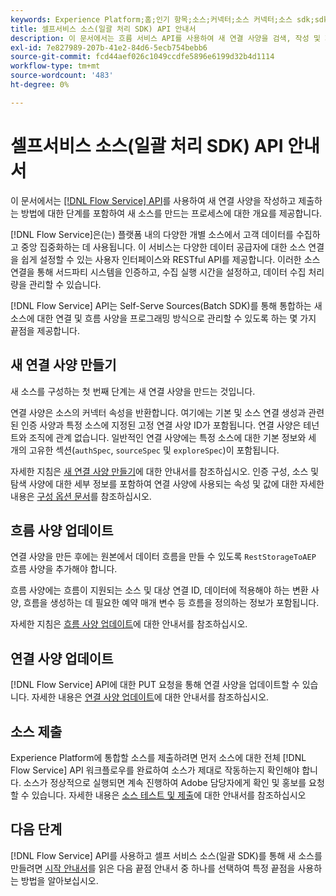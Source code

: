 ```yaml
---
keywords: Experience Platform;홈;인기 항목;소스;커넥터;소스 커넥터;소스 sdk;sdk;SDK
title: 셀프서비스 소스(일괄 처리 SDK) API 안내서
description: 이 문서에서는 흐름 서비스 API를 사용하여 새 연결 사양을 검색, 작성 및 제출하는 방법에 대한 단계를 포함하여 새 소스를 만드는 프로세스에 대한 개요를 제공합니다.
exl-id: 7e827989-207b-41e2-84d6-5ecb754bebb6
source-git-commit: fcd44aef026c1049ccdfe5896e6199d32b4d1114
workflow-type: tm+mt
source-wordcount: '483'
ht-degree: 0%

---
```


# 셀프서비스 소스(일괄 처리 SDK) API 안내서

이 문서에서는 [[!DNL Flow Service] API](https://www.adobe.io/experience-platform-apis/references/flow-service/)를 사용하여 새 연결 사양을 작성하고 제출하는 방법에 대한 단계를 포함하여 새 소스를 만드는 프로세스에 대한 개요를 제공합니다.

[!DNL Flow Service]은(는) 플랫폼 내의 다양한 개별 소스에서 고객 데이터를 수집하고 중앙 집중화하는 데 사용됩니다. 이 서비스는 다양한 데이터 공급자에 대한 소스 연결을 쉽게 설정할 수 있는 사용자 인터페이스와 RESTful API를 제공합니다. 이러한 소스 연결을 통해 서드파티 시스템을 인증하고, 수집 실행 시간을 설정하고, 데이터 수집 처리량을 관리할 수 있습니다.

[!DNL Flow Service] API는 Self-Serve Sources(Batch SDK)를 통해 통합하는 새 소스에 대한 연결 및 흐름 사양을 프로그래밍 방식으로 관리할 수 있도록 하는 몇 가지 끝점을 제공합니다.

## 새 연결 사양 만들기

새 소스를 구성하는 첫 번째 단계는 새 연결 사양을 만드는 것입니다.

연결 사양은 소스의 커넥터 속성을 반환합니다. 여기에는 기본 및 소스 연결 생성과 관련된 인증 사양과 특정 소스에 지정된 고정 연결 사양 ID가 포함됩니다. 연결 사양은 테넌트와 조직에 관계 없습니다. 일반적인 연결 사양에는 특정 소스에 대한 기본 정보와 세 개의 고유한 섹션(`authSpec`, `sourceSpec` 및 `exploreSpec`)이 포함됩니다.

자세한 지침은 [새 연결 사양 만들기](./create.md)에 대한 안내서를 참조하십시오. 인증 구성, 소스 및 탐색 사양에 대한 세부 정보를 포함하여 연결 사양에 사용되는 속성 및 값에 대한 자세한 내용은 [구성 옵션 문서](../config/config.md)를 참조하십시오.

## 흐름 사양 업데이트

연결 사양을 만든 후에는 원본에서 데이터 흐름을 만들 수 있도록 `RestStorageToAEP` 흐름 사양을 추가해야 합니다.

흐름 사양에는 흐름이 지원되는 소스 및 대상 연결 ID, 데이터에 적용해야 하는 변환 사양, 흐름을 생성하는 데 필요한 예약 매개 변수 등 흐름을 정의하는 정보가 포함됩니다.

자세한 지침은 [흐름 사양 업데이트](./update-flow-specs.md)에 대한 안내서를 참조하십시오.

## 연결 사양 업데이트

[!DNL Flow Service] API에 대한 PUT 요청을 통해 연결 사양을 업데이트할 수 있습니다. 자세한 내용은 [연결 사양 업데이트](./update-connection-specs.md)에 대한 안내서를 참조하십시오.

## 소스 제출

Experience Platform에 통합할 소스를 제출하려면 먼저 소스에 대한 전체 [!DNL Flow Service] API 워크플로우를 완료하여 소스가 제대로 작동하는지 확인해야 합니다. 소스가 정상적으로 실행되면 계속 진행하여 Adobe 담당자에게 확인 및 홍보를 요청할 수 있습니다. 자세한 내용은 [소스 테스트 및 제출](./submit.md)에 대한 안내서를 참조하십시오

## 다음 단계

[!DNL Flow Service] API를 사용하고 셀프 서비스 소스(일괄 SDK)를 통해 새 소스를 만들려면 [시작 안내서](./getting-started.md)를 읽은 다음 끝점 안내서 중 하나를 선택하여 특정 끝점을 사용하는 방법을 알아보십시오.
